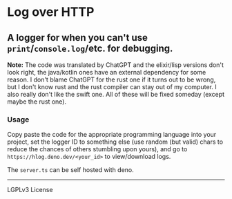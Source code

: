 # Log over HTTP

## A logger for when you can't use `print`/`console.log`/etc. for debugging.

**Note:** The code was translated by ChatGPT and the elixir/lisp versions don't look right, the java/kotlin ones have an external dependency for some reason. I don't blame ChatGPT for the rust one if it turns out to be wrong, but I don't know rust and the rust compiler can stay out of my computer. I also really don't like the swift one. All of these will be fixed someday (except maybe the rust one).

### Usage

Copy paste the code for the appropriate programming language into your project, set the logger ID to something else (use random (but valid) chars to reduce the chances of others stumbling upon yours), and go to `https://hlog.deno.dev/<your_id>` to view/download logs.

The `server.ts` can be self hosted with deno.

---

LGPLv3 License